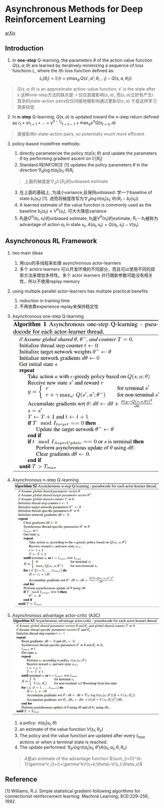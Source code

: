 # Asynchronous Methods for Deep Reinforcement Learning
[arXiv](https://arxiv.org/abs/1602.01783)

## Introduction
1. In **one-step** Q-learning, the parameters $\theta$ of the action value function $Q(s,a;\theta)$ are learned by iteratively minimizing a sequence of loss functions
$L$, where the $i$th loss function defined as:
$$ L_i(\theta_i)=\mathbb E(r+\gamma\max_{a'}Q(s',a';\theta_{i-1})-Q(s,a,\theta_i)) $$
> $Q(s,a;\theta)$ is an approximate action-value function; $s'$ is the state after $s$
> 这种one-step方法的缺点是: $r$ 仅仅直接影响$(s,a)$, 而$(s,a)$正好有产生$r$. 其余的state-action pairs仅仅间接地被影响通过更新$Q(s,a)$
> 于是这样学习效率较低

2. In **n-step** Q-learning, $Q(s,a)$ is updated toward the n-step return defined as $r_t+\gamma r_{t+1}+...+\gamma^{n-1}r_{t+n-1}+\max_a\gamma^nQ(s_{t+n},a)$
> 直接影响$n$ state-action pairs, so potentially much more efficient

3. policy-based modelfree methods:
   1. directly parameterize the policy $\pi(a|s;\theta)$ and update the parameters $\theta$ by performing gradient ascent on $\mathbb E[R_t]$
   2. Standard REINFORCE [1] updates the policy parameters $\theta$ in the direction $\nabla_\theta\log\pi(a_t|s_t;\theta)R_t$
   > 上面的梯度是$\nabla_\theta\mathbb E[R_t]$的unbiased estimate

   3. 在上面的基础上, 为减小variance,且保持unbiased: 学一个baseline of state $b_t(s_t)$ [1]. 进而将梯度改写为$\nabla_\theta\log\pi(a_t|s_t;\theta)(R_t-b_t(s_t))$
   4. A learned estimate of the value function is commonly used as the baseline $b_t(s_t)\approx V^\pi(s_t)$, 可大大降低variance
   5. $R_t$是$Q^\pi(a_t,s_t)$的unbiased estimate, $b_t$是$V^\pi(s_t)$的estimate, $R_t-b_t$被称为advantage of action $a_t$ in state $s_t$, $A(a_t,s_t)=Q(a_t,s_t)-V(s_t)$

## Asynchronous RL Framework
1. two main ideas
   1. 用cpu的多线程来处理 asynchronous actor-learners
   2. 多个 actors learners 可以开发环境的不同部分，而且可以使用不同的探索方法来增加多样性。多个 actor learners 并行跟新参数可能没有相关性，所以不使用replay memory
2. using multiple parallel actor-learners has multiple practical benefits
   1. reduction in training time
   2. 不再依靠experience replay来保持稳定性
3. Asynchronous one-step Q-learning
![AoQ](./.assets/AoQ.jpg)

4. Asynchronous n-step Q-learning
![AnQ](./.assets/AnQ.jpg)

5. Asynchronous advantage actor-critic (A3C)
   ![A3C](./.assets/A3C.jpg)
   1. a policy: $\pi(a_t|s_t;\theta)$
   2. an estimate of the value function $V(s_t;\theta_v)$
   3. The policy and the value function are updated after every $t_{max}$ actions or when a terminal state is reached.
   4. The update performed: $\nabla_{\theta'}\log\pi(a_t|s_t;\theta')A(s_t,a_t;\theta,\theta_v)$
   > $A$是an estimate of the advantage function $\sum_{i=0}^{k-1}\gamma^ir_{t+i}+\gamma^kV(s+k;\theta)-V(s_t;\theta_v)$

## Reference
[1] Williams, R.J. Simple statistical gradient-following algorithms for connectionist reinforcement learning. Machine Learning, 8(3):229–256, 1992.

